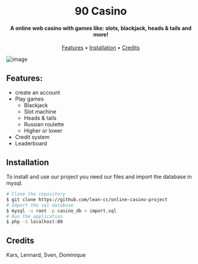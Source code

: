 <h1 align="center">
  <br>
  90 Casino
  <br>
</h1>

<h4 align="center">A online web casino with games like: slots, blackjack, heads & tails and more!</h4>

<p align="center">
  <a href="#features">Features</a> •
  <a href="#Installation">Installation</a> •
  <a href="#credits">Credits</a>
</p>

![image](https://github.com/lean-cc/online-casino-project/assets/114680621/79255b54-fc60-4ccc-b41d-0ca9b3ed5679)

## Features:
* create an account
* Play games
  - Blackjack
  - Slot machine
  - Heads & tails
  - Russian roulette
  - Higher or lower
* Credit system
* Leaderboard

## Installation
To install and use our project you need our files and import the database in mysql.

```bash
# Clone the repository
$ git clone https://github.com/lean-cc/online-casino-project
# Import the sql database
$ mysql -u root -p casino_db < import.sql
# Run the application
$ php -S localhost:80
```

## Credits
Kars,
Lennard,
Sven,
Dominique
